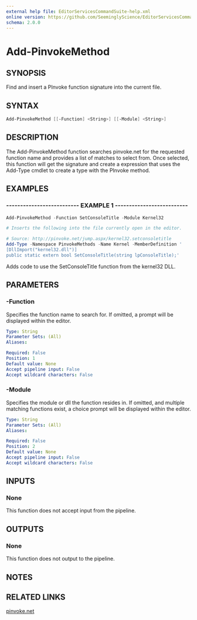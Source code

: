 ```yaml
---
external help file: EditorServicesCommandSuite-help.xml
online version: https://github.com/SeeminglyScience/EditorServicesCommandSuite/blob/master/docs/en-US/Add-PinvokeMethod.md
schema: 2.0.0
---
```


# Add-PinvokeMethod

## SYNOPSIS

Find and insert a PInvoke function signature into the current file.

## SYNTAX

```powershell
Add-PinvokeMethod [[-Function] <String>] [[-Module] <String>]
```

## DESCRIPTION

The Add-PinvokeMethod function searches pinvoke.net for the requested function name and provides a list of matches to select from.  Once selected, this function will get the signature and create a expression that uses the Add-Type cmdlet to create a type with the PInvoke method.

## EXAMPLES

### -------------------------- EXAMPLE 1 --------------------------

```powershell
Add-PinvokeMethod -Function SetConsoleTitle -Module Kernel32

# Inserts the following into the file currently open in the editor.

# Source: http://pinvoke.net/jump.aspx/kernel32.setconsoletitle
Add-Type -Namespace PinvokeMethods -Name Kernel -MemberDefinition '
[DllImport("kernel32.dll")]
public static extern bool SetConsoleTitle(string lpConsoleTitle);'
```

Adds code to use the SetConsoleTitle function from the kernel32 DLL.

## PARAMETERS

### -Function

Specifies the function name to search for. If omitted, a prompt will be displayed within the editor.

```yaml
Type: String
Parameter Sets: (All)
Aliases:

Required: False
Position: 1
Default value: None
Accept pipeline input: False
Accept wildcard characters: False
```

### -Module

Specifies the module or dll the function resides in. If omitted, and multiple matching functions exist, a choice prompt will be displayed within the editor.

```yaml
Type: String
Parameter Sets: (All)
Aliases:

Required: False
Position: 2
Default value: None
Accept pipeline input: False
Accept wildcard characters: False
```

## INPUTS

### None

This function does not accept input from the pipeline.

## OUTPUTS

### None

This function does not output to the pipeline.

## NOTES

## RELATED LINKS

[pinvoke.net](http://pinvoke.net/)
